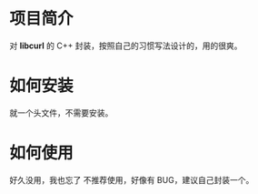 # 项目简介
对 **libcurl** 的 C++ 封装，按照自己的习惯写法设计的，用的很爽。
# 如何安装
就一个头文件，不需要安装。
# 如何使用
好久没用，我也忘了
不推荐使用，好像有 BUG，建议自己封装一个。